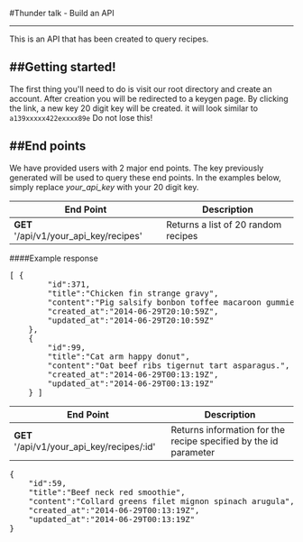 #Thunder talk - Build an API
****************************

This is an API that has been created to query recipes.


##Getting started!
------------------

The first thing you'll need to do is visit our root directory and create an account. After creation you will be redirected to a keygen page. By clicking the link, a new key 20 digit key will be created.  it will look similar to <code>a139xxxxx422exxxx89e</code> Do not lose this!


##End points
------------
We have provided users with 2 major end points. The key previously generated will be used to query these end points.  In the examples below, simply replace *your_api_key* with your 20 digit key.

| End Point | Description |
|-----------|-------------|
| **GET** '/api/v1/your_api_key/recipes' | Returns a list of 20 random recipes |

####Example response

<pre>
[ {
		"id":371,
		"title":"Chicken fin strange gravy",
		"content":"Pig salsify bonbon toffee macaroon gummies.",
		"created_at":"2014-06-29T20:10:59Z",
		"updated_at":"2014-06-29T20:10:59Z"
	},
	{
		"id":99,
		"title":"Cat arm happy donut",
		"content":"Oat beef ribs tigernut tart asparagus.",
		"created_at":"2014-06-29T00:13:19Z",
		"updated_at":"2014-06-29T00:13:19Z"
	} ] </pre>

| End Point | Description |
|-----------|-------------|
|	**GET** '/api/v1/your_api_key/recipes/:id' | Returns information for the recipe specified by the id parameter |

<pre>
{
	"id":59,
	"title":"Beef neck red smoothie",
	"content":"Collard greens filet mignon spinach arugula",
	"created_at":"2014-06-29T00:13:19Z",
	"updated_at":"2014-06-29T00:13:19Z"
} </pre>